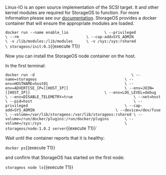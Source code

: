 Linux-IO is an open source implementation of the SCSI target. It and other
kernel modules are required for StorageOS to function. For more information
please see our
[documentation](https://docs.storageos.com/docs/prerequisites/systemconfiguration).
StorageOS provides a docker container that will ensure the appropriate modules
are loaded.

`docker run --name enable_lio                \
           --privileged                      \
           --rm                              \
           --cap-add=SYS_ADMIN               \
           -v /lib/modules:/lib/modules      \
           -v /sys:/sys:rshared              \
           storageos/init:0.1`{{execute T1}}

Now you can install the StorageOS node container on the host.

In the first terminal:

`docker run -d                                           \
  --name=storageos                                       \
  --env=HOSTNAME=host01                                  \
  --env=ADVERTISE_IP=[[HOST_IP]]                         \
  --env=JOIN=[[HOST_IP]]                                 \
  --env=LOG_LEVEL=debug                                  \
  --env=DISABLE_TELEMETRY=true                           \
  --net=host                                             \
  --pid=host                                             \
  --privileged                                           \
  --cap-add=SYS_ADMIN                                    \
  --device=/dev/fuse                                     \
  --volume=/var/lib/storageos:/var/lib/storageos:rshared \
  --volume=/run/docker/plugins:/run/docker/plugins       \
  --volume=/sys:/sys                                     \
  storageos/node:1.0.2 server`{{execute T1}}`

Wait until the container reports that it is healthy:

`docker ps`{{execute T1}}

and confirm that StorageOS has started on the first node:

`storageos node ls`{{execute T1}}
